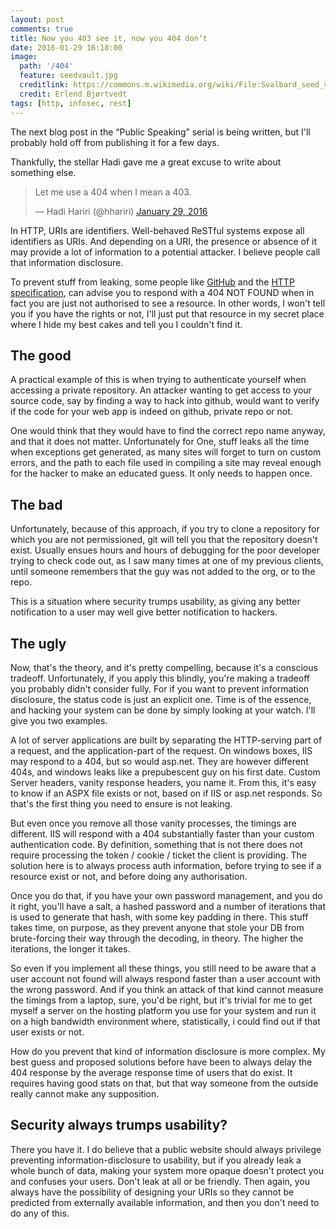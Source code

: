 ```yaml
---
layout: post
comments: true
title: Now you 403 see it, now you 404 don‘t
date: 2016-01-29 16:18:00
image:
  path: '/404'
  feature: seedvault.jpg
  creditlink: https://commons.m.wikimedia.org/wiki/File:Svalbard_seed_vault_IMG_8750.JPG
  credit: Erlend Bjørtvedt
tags: [http, infosec, rest]
---
```

The next blog post in the “Public Speaking” serial is  being written, but I'll probably hold off from publishing it for a few days.

Thankfully, the stellar Hadi gave me a great excuse to write about something else.

<blockquote class="twitter-tweet" lang="en"><p lang="en" dir="ltr">Let me use a 404 when I mean a 403.</p>&mdash; Hadi Hariri (@hhariri) <a href="https://twitter.com/hhariri/status/692938324273668096">January 29, 2016</a></blockquote>

In HTTP, URIs are identifiers. Well-behaved ReSTful systems expose all identifiers as URIs. And depending on a URI, the presence or absence of it may provide a lot of information to a potential attacker. I believe people call that information disclosure.

To prevent stuff from leaking, some people like [GitHub][github-403] and the [HTTP specification][rfc-404], can advise you to respond with a 404 NOT FOUND when in fact you are just not authorised to see a resource. In other words, I won't tell you if you have the rights or not, I'll just put that resource in my secret place where I hide my best cakes and tell you I couldn't find it.

## The good

A practical example of this is when trying to authenticate yourself when accessing a private repository. An attacker wanting to get access to your source code, say by finding a way to hack into github, would want to verify if the code for your web app is indeed on github, private repo or not.

One would think that they would have to find the correct repo name anyway, and that it does not matter. Unfortunately for One, stuff leaks all the time when exceptions get generated, as many sites will forget to turn on custom errors, and the path to each file used in compiling a site may reveal enough for the hacker to make an educated guess. It only needs to happen once.

## The bad

Unfortunately, because of this approach, if you try to clone a repository for which you are not permissioned, git will tell you that the repository doesn't exist. Usually ensues hours and hours of debugging for the poor developer trying to check code out, as I saw many times at one of my previous clients, until someone remembers that the guy was not added to the org, or to the repo.

This is a situation where security trumps usability, as giving any better notification to a user may well give better notification to hackers.

## The ugly

Now, that's the theory, and it's pretty compelling, because it's a conscious tradeoff. Unfortunately, if you apply this blindly, you're making a tradeoff you probably didn't consider fully. For if you want to prevent information disclosure, the status code is just an explicit one. Time is of the essence, and hacking your system can be done by simply looking at your watch. I'll give you two examples.

A lot of server applications are built by separating the HTTP-serving part of a request, and the application-part of the request. On windows boxes, IIS may respond to a 404, but so would asp.net. They are however different 404s, and windows leaks like a prepubescent guy on his first date. Custom Server headers, vanity response headers, you name it. From this, it's easy to know if an ASPX file exists or not, based on if IIS or asp.net responds. So that's the first thing you need to ensure is not leaking.

But even once you remove all those vanity processes, the timings are different. IIS will respond with a 404 substantially faster than your custom authentication code. By definition, something that is not there does not require processing the token / cookie / ticket the client is providing. The solution here is to always process auth information, before trying to see if a resource exist or not, and before doing any authorisation.

Once you do that, if you have your own password management, and you do it right, you'll have a salt, a hashed password and a number of iterations that is used to generate that hash, with some key padding in there. This stuff takes time, on purpose, as they prevent anyone that stole your DB from brute-forcing their way through the decoding, in theory. The higher the iterations, the longer it takes.

So even if you implement all these things, you still need to be aware that a user account not found will always respond faster than a user account with the wrong password. And if you think an attack of that kind cannot measure the timings from a laptop, sure, you'd be right, but it's trivial for me to get myself a server on the hosting platform you use for your system and run it on a high bandwidth environment where, statistically, i could find out if that user exists or not.

How do you prevent that kind of information disclosure is more complex. My best guess and proposed solutions before have been to always delay the 404 response by the average response time of users that do exist. It requires having good stats on that, but that way someone from the outside really cannot make any supposition.

## Security always trumps usability?

There you have it. I do believe that a public website should always privilege preventing information-disclosure to usability, but if you already leak a whole bunch of data, making your system more opaque doesn't protect you and confuses your users. Don't leak at all or be friendly. Then again, you always have the possibility of designing your URIs so they cannot be predicted from externally available information, and then you don't need to do any of this.


[github-403]: <https://developer.github.com/v3/troubleshooting/>
[rfc-404]: <https://tools.ietf.org/html/rfc7231#section-6.5.3>
